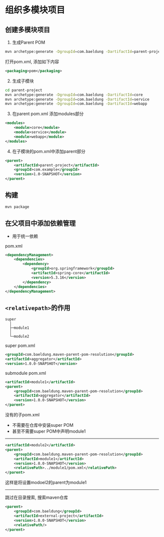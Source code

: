 # 组织多模块项目

## 创建多模块项目

1. 生成Parent POM

```bash
mvn archetype:generate -DgroupId=com.baeldung -DartifactId=parent-project
```

打开pom.xml, 添加如下内容

```xml
<packaging>pom</packaging>
```

2. 生成子模块

```bash
cd parent-project
mvn archetype:generate -DgroupId=com.baeldung -DartifactId=core
mvn archetype:generate -DgroupId=com.baeldung -DartifactId=service
mvn archetype:generate -DgroupId=com.baeldung -DartifactId=webapp
```

3. 在parent pom.xml 添加modules部分

```xml
<modules>
    <module>core</module>
    <module>service</module>
    <module>webapp</module>
</modules>
```

4. 在子模块的pom.xml中添加parent部分

```xml
<parent>
    <artifactId>parent-project</artifactId>
    <groupId>com.example</groupId>
    <version>1.0-SNAPSHOT</version>
</parent>
```

## 构建

```bash
mvn package
```

## 在父项目中添加依赖管理

- 用于统一依赖

pom.xml

```xml
<dependencyManagement>
    <dependencies>
        <dependency>
            <groupId>org.springframework</groupId>
            <artifactId>spring-core</artifactId>
            <version>5.3.16</version>
        </dependency>
    </dependencies>
</dependencyManagement>
```

## `<relativepath>`的作用

```
super
  │
  ├─module1
  │
  └─module2
```

super pom.xml

```xml
<groupId>com.baeldung.maven-parent-pom-resolution</groupId>
<artifactId>aggregator</artifactId>
<version>1.0.0-SNAPSHOT</version>
```

submodule pom.xml

```xml
<artifactId>module1</artifactId>
<parent>
    <groupId>com.baeldung.maven-parent-pom-resolution</groupId>
    <artifactId>aggregator</artifactId>
    <version>1.0.0-SNAPSHOT</version>
</parent>
```

没有<relativepath>的子pom.xml

- 不需要在仓库中安装super POM
- 甚至不需要super POM中声明module1

***

```xml
<artifactId>module2</artifactId>
<parent>
    <groupId>com.baeldung.maven-parent-pom-resolution</groupId>
    <artifactId>module1</artifactId>
    <version>1.0.0-SNAPSHOT</version>
    <relativePath>../module1/pom.xml</relativePath>
</parent>
```

这样是将设置modoel2的parent为module1

***

跳过在目录搜索, 搜索maven仓库

```xml
<parent>
    <groupId>com.baeldung</groupId>
    <artifactId>external-project</artifactId>
    <version>1.0.0-SNAPSHOT</version>
    <relativePath/>
</parent>
```


